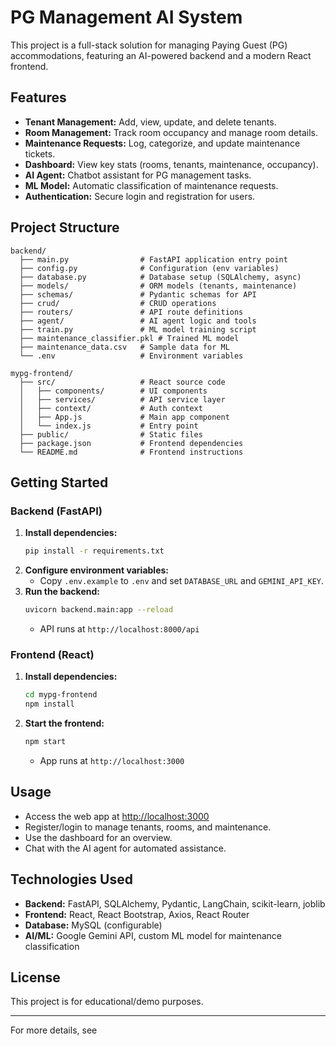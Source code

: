 # PG Management AI System

This project is a full-stack solution for managing Paying Guest (PG) accommodations, featuring an AI-powered backend and a modern React frontend.

## Features

- **Tenant Management:** Add, view, update, and delete tenants.
- **Room Management:** Track room occupancy and manage room details.
- **Maintenance Requests:** Log, categorize, and update maintenance tickets.
- **Dashboard:** View key stats (rooms, tenants, maintenance, occupancy).
- **AI Agent:** Chatbot assistant for PG management tasks.
- **ML Model:** Automatic classification of maintenance requests.
- **Authentication:** Secure login and registration for users.

## Project Structure

```
backend/
  ├── main.py                # FastAPI application entry point
  ├── config.py              # Configuration (env variables)
  ├── database.py            # Database setup (SQLAlchemy, async)
  ├── models/                # ORM models (tenants, maintenance)
  ├── schemas/               # Pydantic schemas for API
  ├── crud/                  # CRUD operations
  ├── routers/               # API route definitions
  ├── agent/                 # AI agent logic and tools
  ├── train.py               # ML model training script
  ├── maintenance_classifier.pkl # Trained ML model
  ├── maintenance_data.csv   # Sample data for ML
  └── .env                   # Environment variables

mypg-frontend/
  ├── src/                   # React source code
  │   ├── components/        # UI components
  │   ├── services/          # API service layer
  │   ├── context/           # Auth context
  │   ├── App.js             # Main app component
  │   └── index.js           # Entry point
  ├── public/                # Static files
  ├── package.json           # Frontend dependencies
  └── README.md              # Frontend instructions
```

## Getting Started

### Backend (FastAPI)

1. **Install dependencies:**
   ```sh
   pip install -r requirements.txt
   ```
2. **Configure environment variables:**
   - Copy `.env.example` to `.env` and set `DATABASE_URL` and `GEMINI_API_KEY`.
3. **Run the backend:**
   ```sh
   uvicorn backend.main:app --reload
   ```
   - API runs at `http://localhost:8000/api`

### Frontend (React)

1. **Install dependencies:**
   ```sh
   cd mypg-frontend
   npm install
   ```
2. **Start the frontend:**
   ```sh
   npm start
   ```
   - App runs at `http://localhost:3000`

## Usage

- Access the web app at [http://localhost:3000](http://localhost:3000)
- Register/login to manage tenants, rooms, and maintenance.
- Use the dashboard for an overview.
- Chat with the AI agent for automated assistance.

## Technologies Used

- **Backend:** FastAPI, SQLAlchemy, Pydantic, LangChain, scikit-learn, joblib
- **Frontend:** React, React Bootstrap, Axios, React Router
- **Database:** MySQL (configurable)
- **AI/ML:** Google Gemini API, custom ML model for maintenance classification

## License

This project is for educational/demo purposes.

---

For more details, see